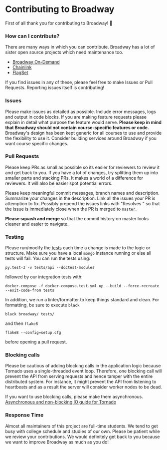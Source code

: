 # Contributing to Broadway

First of all thank you for contributing to Broadway! :tada:

### How can I contribute?
There are many ways in which you can contribute. Broadway has a lot of sister open source projects which need maintenance too.
* [Broadway On-Demand](https://github.com/illinois-cs241/broadway-on-demand)
* [Chainlink](https://github.com/illinois-cs241/chainlink)
* [FlagSet](https://github.com/illinois-cs241/flagset)

If you find issues in any of these, please feel free to make Issues or Pull Requests. Reporting issues itself is contributing!

### Issues
Please make issues as detailed as possible. Include error messages, logs and output in code blocks. If you are making feature requests
please explain in detail what purpose the feature would serve. **Please keep in mind that Broadway should not contain course-specific
features or code.** Broadway's design has been kept generic for all courses to use and provide the flexibility to use it. Consider building
services around Broadway if you want course specific changes.

### Pull Requests
Please keep PRs as small as possible so its easier for reviewers to review it and get back to you. If you have a lot of changes,
try splitting them up into smaller parts and stacking PRs. It makes a world of a difference for reviewers. It will also be easier
spot potential errors.

Please keep meaningful commit messages, branch names and description. Summarize your changes in the description. Link all the issues
your PR is attemption to fix. Possibly prepend the issues links with "Resolves " so that the issue is immediately close when the PR
is merged to `master`.

**Please squash and merge** so that the commit history on master looks cleaner and easier to navigate.

### Testing
Please run/modify the [tests](tests) each time a change is made to the logic or structure. Make sure you have a local `mongo` instance running or else all tests will fail. You can run the tests using:
```shell
py.test-3 -v tests/api --doctest-modules
```

followed by our integration tests with:
```shell
docker-compose -f docker-compose.test.yml up --build --force-recreate --exit-code-from tests
```

In addition, we run a linter/formatter to keep things standard and clean. For formatting, be sure to execute `black`
```shell
black broadway/ tests/
```

and then `flake8`

```shell
flake8 --config=setup.cfg
```

before opening a pull request.

### Blocking calls
Please be cautious of adding blocking calls in the application logic because Tornado uses a single-threaded event loop. Therefore,
one blocking call will prevent the API from serving requests and hence tamper with the entire distributed system. For instance,
it might prevent the API from listening to heartbeats and as a result the server will consider worker nodes to be dead.

If you want to use blocking calls, please make them asynchronous. [Asynchronous and non-blocking IO guide for Tornado](http://www.tornadoweb.org/en/stable/guide/async.html)

### Response Time
Almost all maintainers of this project are full-time students. We tend to get busy with college schedule and studies of our own. Please
be patient while we review your contributions. We would definitely get back to you because we want to improve Broadway as much as you do!
